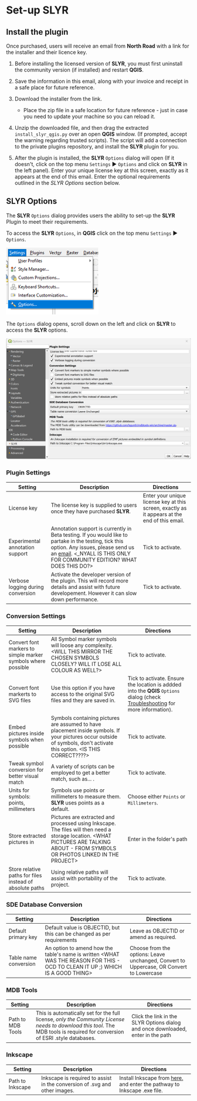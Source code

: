 # Set-up SLYR #
<!-- it would be nice to only give access to this page to purchasers -->

## Install the plugin ##
Once purchased, users will receive an email from **North Road** with a link for the installer and their licence key. 
1. Before installing the licensed version of **SLYR**, you must first uninstall the community version (if installed) and restart **QGIS**.

2. Save the information in this email, along with your invoice and receipt in a safe place for future reference.

3. Download the installer from the link. 
      * Place the zip file in a safe location for future reference - just in case you need to update your machine so you can reload it.

4. Unzip the downloaded file, and then drag the extracted `install_slyr_qgis.py` over an open **QGIS** window. (If prompted, accept the warning regarding trusted scripts). The script will add a connection to the private plugins repository, and install the **SLYR** plugin for you.

5. After the plugin is installed, the **SLYR** `Options` dialog will open (If it doesn't, click on the top menu `Settings` ▶️ `Options` and click on **SLYR** in the left panel). Enter your unique license key at this screen, exactly as it appears at the end of this email. Enter the optional requirements outlined in the *SLYR Options* section below.

## SLYR Options ##
The **SLYR** `Options` dialog provides users the ability to set-up the **SLYR** Plugin to meet their requirements. 

To access the **SLYR** `Options`, in **QGIS** click on the top menu `Settings` ▶️ `Options`.

![Settings Options](../images/settings_options.png)

The `Options` dialog opens, scroll down on the left and click on **SLYR** to access the **SLYR** options.

![SLYR Options](../images/settings_options_slyr_edit2.png)

### Plugin Settings ###
| Setting | Description | Directions |
| ---| --- | --- |
|License key | The license key is supplied to users once they have purchased **SLYR**. | Enter your unique license key at this screen, exactly as it appears at the end of this email.|
|Experimental annotation support | Annotation support is currently in Beta testing. If you would like to partake in the testing, tick this option. Any issues, please send us an [email](mailto:info@north-road.com). <_NYALL IS THIS ONLY FOR COMMUNITY EDITION? WHAT DOES THIS DO?> |  Tick to activate. |
|Verbose logging during conversion | Activate the developer version of the plugin. This will record more details and assist with future developement. However it can slow down performance. | Tick to activate. |

### Conversion Settings ###
| Setting | Description | Directions |
| ---| --- | --- |
Convert font markers to simple marker symbols where possible | All Symbol marker symbols will loose any complexity. <WILL THIS MIRROR THE CHOSEN SYMBOLS CLOSELY? WILL IT LOSE ALL COLOUR AS WELL?> |  Tick to activate. 
Convert font markerts to SVG files | Use this option if you have access to the original SVG files and they are saved in.  |  Tick to activate. Ensure the location is addded into the **QGIS** `Options` dialog (check [Troubleshooting](/user_guide/troubleshooting) for more information).
Embed pictures inside symbols when possible | Symbols containing pictures are assumed to have placement inside symbols. If your pictures occur outside of symbols, don't activate this option. <IS THIS CORRECT????> |  Tick to activate. 
Tweak symbol conversion for better visual match | A variety of scripts can be employed to get a better match, such as... <PROVIDE EXAMPLES OR FURTHER CLARIFICATION>.  |  Tick to activate. 
Units for symbols: points, millimeters | Symbols use points or millimeters to measure them. **SLYR** uses points as a default. |  Choose either `Points` or `Millimeters`.
Store extracted pictures in | Pictures are extracted and processed using Inkscape. The files will then need a storage location. <WHAT PICTURES ARE TALKING ABOUT - FROM SYMBOLS OR PHOTOS LINKED IN THE PROJECT> |  Enter in the folder's path
Store relative paths for files instead of absolute paths | Using relative paths will assist with portability of the project. |  Tick to activate. 

### SDE Database Conversion ###
| Setting | Description | Directions |
| ---| --- | --- |
Default primary key | Default value is OBJECTID, but this can be changed as per requirements | Leave as OBJECTID or amend as required. 
Table name conversion | An option to amend how the table's name is written <WHAT WAS THE REASON FOR THIS - OCD TO CLEAN IT UP ;) WHICH IS A GOOD THING>  | Choose from the options: Leave unchanged, Convert to Uppercase, OR Convert to Lowercase

### MDB Tools ###

| Setting | Description | Directions |
| ---| --- | --- |
Path to MDB Tools | This is automatically set for the full license, *only the Community License needs to download this tool*. The MDB tools is required for conversion of ESRI .style databases. | Click the link in the SLYR Options dialog and once downloaded, enter in the path

### Inkscape ###
| Setting | Description | Directions |
| ---| --- | --- |
Path to Inkscape | Inkscape is required to assist in the conversion of .svg and other images.  |  Install Inkscape from [here.](https://inkscape.org) and enter the pathway to Inkscape .exe file.
